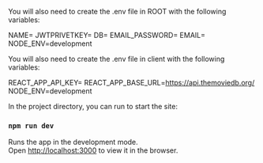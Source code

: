

You will also need to create the .env file in ROOT with the following variables:

NAME=
JWTPRIVETKEY=
DB=
EMAIL_PASSWORD=
EMAIL=
NODE_ENV=development

You will also need to create the .env file in client with the following variables:

REACT_APP_API_KEY=
REACT_APP_BASE_URL=https://api.themoviedb.org/
NODE_ENV=development


In the project directory, you can run  to start the site:
### `npm run dev`


Runs the app in the development mode.<br>
Open [http://localhost:3000](http://localhost:3000) to view it in the browser.